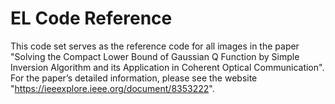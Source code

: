 # EL Code Reference

This code set serves as the reference code for all images in the paper "Solving the Compact Lower Bound of Gaussian Q Function by Simple Inversion Algorithm and its Application in Coherent Optical Communication". For the paper’s detailed information, please see the website "https://ieeexplore.ieee.org/document/8353222".



